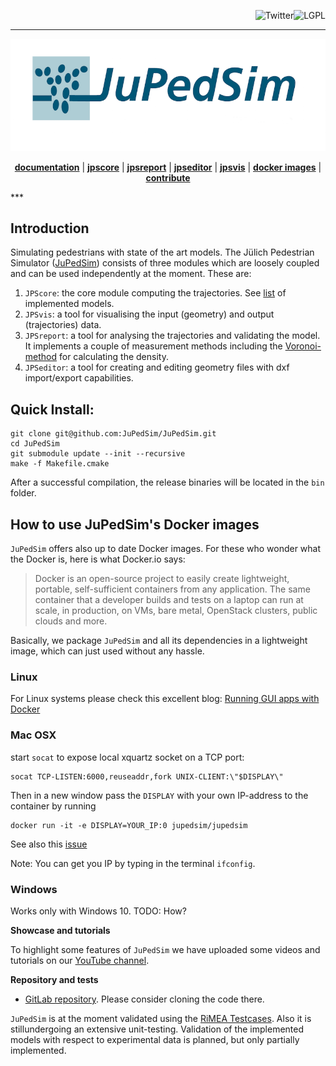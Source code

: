 <a name="top"></a>
<a href="https://raw.githubusercontent.com/JuPedSim/jpscore/master/LICENSE"><img src="https://img.shields.io/badge/license-GPL-blue.svg" alt="LGPL" align="right"></a> <a href="http://www.twitter.com/JuPedSim"><img src="http://i.imgur.com/tXSoThF.png" alt="Twitter" align="right"></a><br>
***
<p align="center"><img src="/doc/jupedsim_small.png" alt="JuPedSim"/></p>
<p align="center">
<b><a href="http://www.jupedsim.org">documentation</a></b>
|
<b><a href="http://jupedsim.github.io/jpscore/">jpscore</a></b>
|
<b><a href="http://jupedsim.github.io/jpsreport/">jpsreport</a></b>
|
<b><a href="https://cst.version.fz-juelich.de/jupedsim/jpseditor">jpseditor</a></b>
|
<b><a href="https://cst.version.fz-juelich.de/jupedsim/jpsvis">jpsvis</a></b>
|
<b><a href="https://hub.docker.com/u/jupedsim/">docker images</a></b>
|
<b><a href="http://jupedsim.github.io/jpscore/contributing/">contribute</a></b>
</p>
***

## Introduction

Simulating pedestrians with state of the art models.
The Jülich Pedestrian Simulator ([JuPedSim](http://www.jupedsim.org)) consists of three modules which are loosely
coupled and can be used independently at the moment. These are:

1. `JPScore`: the core module computing the trajectories. See [list](http://jupedsim.github.io/jpscore/models/operativ) of implemented models.
2. `JPSvis`: a tool for visualising the input (geometry) and output (trajectories) data.
3. `JPSreport`: a tool for analysing the trajectories and validating the
model. It implements a couple of measurement methods including the [Voronoi-method](http://dx.doi.org/10.1016/j.physa.2009.12.015) for calculating the density.
4.  `JPSeditor`: a tool for creating and editing geometry files with dxf import/export capabilities.


## Quick Install:

```shell
git clone git@github.com:JuPedSim/JuPedSim.git
cd JuPedSim
git submodule update --init --recursive
make -f Makefile.cmake
```
After a successful compilation, the release binaries will be located in the `bin` folder.


## How to use JuPedSim's Docker images

`JuPedSim` offers also up to date Docker images. For these who wonder what the Docker is, here is what Docker.io says:

> Docker is an open-source project to easily create lightweight, portable, self-sufficient containers 
> from any application. 
> The same container that a developer builds and tests on a laptop can run at scale, in production, 
> on VMs, bare metal, OpenStack clusters, public clouds and more.

Basically, we package `JuPedSim` and all its dependencies in a lightweight image, which can just used without any hassle. 

### Linux

For Linux systems please check this excellent blog: 
[Running GUI apps with Docker](http://fabiorehm.com/blog/2014/09/11/running-gui-apps-with-docker/)

### Mac OSX

start `socat` to expose local xquartz socket on a TCP port:

    socat TCP-LISTEN:6000,reuseaddr,fork UNIX-CLIENT:\"$DISPLAY\"

Then in a new window pass the `DISPLAY` with your own IP-address to the container by running

    docker run -it -e DISPLAY=YOUR_IP:0 jupedsim/jupedsim

See also this [issue](https://github.com/docker/docker/issues/8710)

Note: You can get you IP by typing in the terminal `ifconfig`.

### Windows

Works only with Windows 10.
TODO: How?

**Showcase and tutorials**

To highlight some features of `JuPedSim` we have uploaded some videos and tutorials on
our [YouTube channel](https://www.youtube.com/channel/UCKS8w8CUClHEeN4K1SUSMBA).

**Repository and tests**

- [GitLab repository](https://cst.version.fz-juelich.de/public/projects). Please consider cloning the code there.

`JuPedSim` is at the moment validated using the [RiMEA Testcases](http://www.rimea.de). Also it is stillundergoing an extensive unit-testing. 
Validation of the implemented models with respect to experimental data is planned, but only partially implemented.



